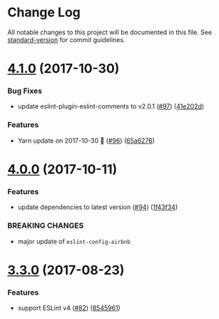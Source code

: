 # Change Log

All notable changes to this project will be documented in this file. See [standard-version](https://github.com/conventional-changelog/standard-version) for commit guidelines.

<a name="4.1.0"></a>
# [4.1.0](https://github.com/interfirm/eslint-config-interfirm/compare/v4.0.0...v4.1.0) (2017-10-30)


### Bug Fixes

* update eslint-plugin-eslint-comments to v2.0.1 ([#97](https://github.com/interfirm/eslint-config-interfirm/issues/97)) ([41e202d](https://github.com/interfirm/eslint-config-interfirm/commit/41e202d))


### Features

* Yarn update on 2017-10-30 🚀 ([#96](https://github.com/interfirm/eslint-config-interfirm/issues/96)) ([65a6276](https://github.com/interfirm/eslint-config-interfirm/commit/65a6276))



<a name="4.0.0"></a>
# [4.0.0](https://github.com/interfirm/eslint-config-interfirm/compare/v3.3.0...v4.0.0) (2017-10-11)


### Features

* update dependencies to latest version ([#94](https://github.com/interfirm/eslint-config-interfirm/issues/94)) ([1f43f34](https://github.com/interfirm/eslint-config-interfirm/commit/1f43f34))


### BREAKING CHANGES

* major update of `eslint-config-airbnb`



<a name="3.3.0"></a>
# [3.3.0](https://github.com/interfirm/eslint-config-interfirm/compare/v3.2.1...v3.3.0) (2017-08-23)


### Features

* support ESLint v4 ([#82](https://github.com/interfirm/eslint-config-interfirm/issues/82)) ([8545961](https://github.com/interfirm/eslint-config-interfirm/commit/8545961))
